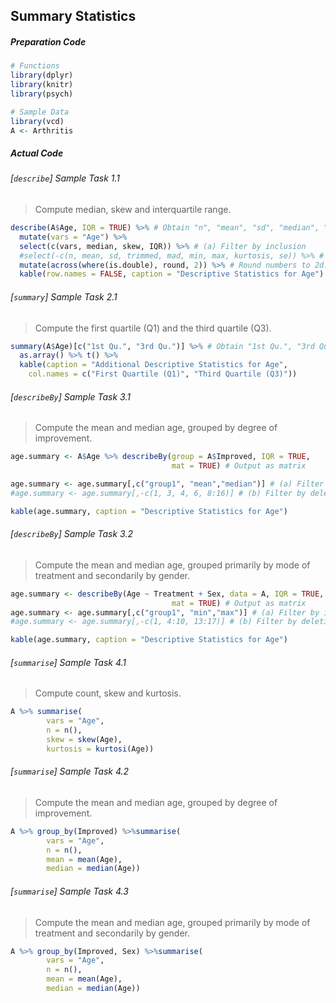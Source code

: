 ## Summary Statistics
##### Preparation Code
```r
# Functions
library(dplyr)
library(knitr)
library(psych)

# Sample Data
library(vcd)
A <- Arthritis
```
##### Actual Code
###### \[`describe`\] Sample Task 1.1
>Compute median, skew and interquartile range.
```r
describe(A$Age, IQR = TRUE) %>% # Obtain "n", "mean", "sd", "median", "trimmed", "mad", "min", "max", "skew", "kurtosis", "se", "IQR"
  mutate(vars = "Age") %>%
  select(c(vars, median, skew, IQR)) %>% # (a) Filter by inclusion
  #select(-c(n, mean, sd, trimmed, mad, min, max, kurtosis, se)) %>% # (b) Filter by deletion
  mutate(across(where(is.double), round, 2)) %>% # Round numbers to 2d.p.
  kable(row.names = FALSE, caption = "Descriptive Statistics for Age")
```
###### \[`summary`\] Sample Task 2.1
>Compute the first quartile (Q1) and the third quartile (Q3).
```r
summary(A$Age)[c("1st Qu.", "3rd Qu.")] %>% # Obtain "1st Qu.", "3rd Qu."
  as.array() %>% t() %>%
  kable(caption = "Additional Descriptive Statistics for Age",
    col.names = c("First Quartile (Q1)", "Third Quartile (Q3)"))
```
###### \[`describeBy`\] Sample Task 3.1
>Compute the mean and median age, grouped by degree of improvement.
```r
age.summary <- A$Age %>% describeBy(group = A$Improved, IQR = TRUE,
                                    mat = TRUE) # Output as matrix

age.summary <- age.summary[,c("group1", "mean","median")] # (a) Filter by inclusion
#age.summary <- age.summary[,-c(1, 3, 4, 6, 8:16)] # (b) Filter by deletion

kable(age.summary, caption = "Descriptive Statistics for Age")
```
###### \[`describeBy`\] Sample Task 3.2
>Compute the mean and median age, grouped primarily by mode of treatment and secondarily by gender.
```r
age.summary <- describeBy(Age ~ Treatment + Sex, data = A, IQR = TRUE,
                                    mat = TRUE) # Output as matrix
age.summary <- age.summary[,c("group1", "min","max")] # (a) Filter by inclusion
#age.summary <- age.summary[,-c(1, 4:10, 13:17)] # (b) Filter by deletion

kable(age.summary, caption = "Descriptive Statistics for Age")
```
###### \[`summarise`\] Sample Task 4.1
>Compute count, skew and kurtosis.
```r
A %>% summarise(
        vars = "Age",
        n = n(),
        skew = skew(Age),
        kurtosis = kurtosi(Age))
```
###### \[`summarise`\] Sample Task 4.2
>Compute the mean and median age, grouped by degree of improvement.
```r
A %>% group_by(Improved) %>%summarise(
        vars = "Age",
        n = n(),
        mean = mean(Age),
        median = median(Age))
```
###### \[`summarise`\] Sample Task 4.3
>Compute the mean and median age, grouped primarily by mode of treatment and secondarily by gender.
```r
A %>% group_by(Improved, Sex) %>%summarise(
        vars = "Age",
        n = n(),
        mean = mean(Age),
        median = median(Age))
```

